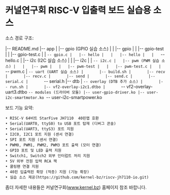 # 커널연구회 RISC-V 입출력 보드 실습용 소스

소스 경로 구조:

|-- README.md
|-- app
|   |-- gpio (GPIO 실습 소스)
|   |   |-- gpio
|   |   |-- gpio-test
|   |   |-- gpio-test.c
|   |   `-- gpio.c
|   |-- hello
|   |   |-- hello
|   |   `-- hello.c
|   |-- i2c (I2C 실습 소스)
|   |   |-- i2c
|   |   `-- i2c.c
|   |-- pwm (PWM 실습 소스)
|   |   |-- pwm
|   |   |-- pwm-test
|   |   |-- pwm-test.c
|   |   `-- pwm.c
|   `-- uart (UART 실습 소스)
|       |-- build.sh
|       |-- recv
|       |-- recv.c
|       |-- send
|       |-- send.c
|       |-- serial.c
|       `-- serial.h
|-- dtb
|   `-- overlay (DTB 추가 소스)
|       |-- run.sh
|       |-- vf2-overlay-i2c1.dtbo
|       `-- vf2-overlay-uart3.dtbo
`-- modules (드라이버 모듈)
    |-- user-gpio-driver.ko
    |-- user-i2c-smartmotor.ko
    `-- user-i2c-smartpower.ko


보드 기능 요약:

    • RISC-V 64비트 StarFive JH7110  40핀맵 호환
    • Serial(UART0, ttyS0) to USB 포트 탑재 (디버그 콘솔)
    • Serial(UART3, ttyS3) 포트 지원
    • I2C0, I2C1 포트 지원 (센서 연결)
    • SPI 포트 지원 (센서 연결)
    • PWM0, PWM1, PWM2, PWM3 포트 출력 (모터 연결)
    • GPIO 포트 및 LED 출력 지원
    • Switch1, Switch2 외부 인터럽트 처리 지원
    • 5V 외부 전원 입력 RCA 잭
    • 쿨링팬 연결 지원
    • 40핀 입출력핀 확장 (적층) 지원 (기능 확장)
    • 실습 소스 제공(https://github.com/kernel-bz/riscv-jh7110-io.git)

좀더 자세한 내용들은 커널연구회(www.kernel.bz) 홈페이지 참조 바랍니다.
